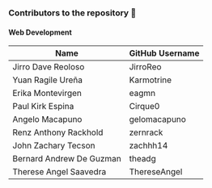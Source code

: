 ### Contributors to the repository 🥳

#### Web Development

| Name                   | GitHub Username                                                             |
|------------------------|-----------------------------------------------------------------------------|
| Jirro Dave Reoloso     | JirroReo                                                                    |
| Yuan Ragile Ureña      | Karmotrine                                                                  |
| Erika Montevirgen      | eagmn                                                                       |
| Paul Kirk Espina       | Cirque0                                                                     |
| Angelo Macapuno        | gelomacapuno                                                                |
| Renz Anthony Rackhold  | zernrack                                                                    |
| John Zachary Tecson    | zachhh14                                                                    |
| Bernard Andrew De Guzman | theadg                                                                     |
| Therese Angel Saavedra | ThereseAngel                                                                |

